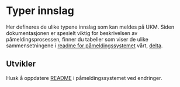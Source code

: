 Typer innslag
===
Her defineres de ulike typene innslag som kan meldes på UKM. 
Siden dokumentasjonen er spesielt viktig for beskrivelsen av påmeldingsprosessen,
finner du tabeller som viser de ulike sammensetningene i 
[readme for påmeldingssystemet](https://github.com/UKMNorge/UKMdelta/blob/master/README.md#innslagssidens-ulike-skjema) vårt, 
[delta](https://github.com/UKMNorge/UKMdelta).


## Utvikler
Husk å oppdatere [README](https://github.com/UKMNorge/UKMdelta/blob/master/README.md) i påmeldingssystemet ved endringer.
